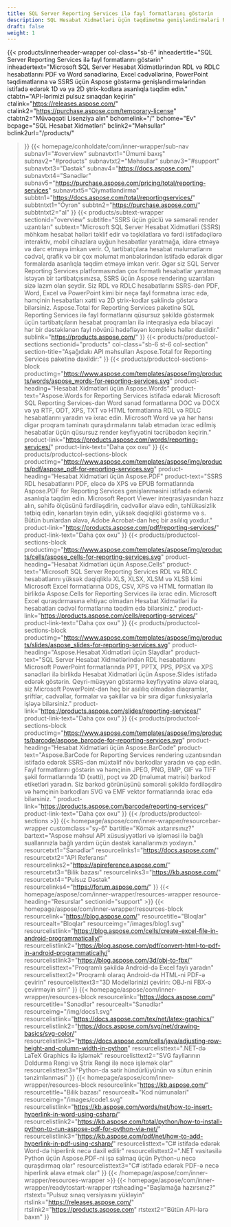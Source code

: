 ```yaml
---
title: SQL Server Reporting Services ilə fayl formatlarını göstərin
description: SQL Hesabat Xidmətləri üçün təqdimetmə genişləndirmələri RDL və RDLC hesabatlarını PDF, Word, Excel, PowerPoint formatlarına və barkod şəkillərinə ixrac etməyə imkan verir.
draft: false
weight: 1
---
```

{{< products/innerheader-wrapper col-class="sb-6"
  inheadertitle="SQL Server Reporting Services ilə fayl formatlarını göstərin"
  inheadertext="Microsoft SQL Server Hesabat Xidmətlərindən RDL və RDLC hesabatlarını PDF və Word sənədlərinə, Excel cədvəllərinə, PowerPoint təqdimatlarına və SSRS üçün Aspose göstərmə genişləndirmələrindən istifadə edərək 1D və ya 2D ştrix-kodlara asanlıqla təqdim edin."
  ctabtn="API-lərimizi pulsuz sınaqdan keçirin"
  ctalink="https://releases.aspose.com/"
  ctalink2="https://purchase.aspose.com/temporary-license"
  ctabtn2="Müvəqqəti Lisenziya alın"
  bchomelink="/"
  bchome="Ev"
  bcpage="SQL Hesabat Xidmətləri"
  bclink2="Məhsullar"
  bclink2url="/products/"
  >}}
  {{< homepage/conholdate/com/inner-wrapper/sub-nav 
subnav1="#overview"
subnavtxt1="Ümumi baxış" 
subnav2="#products"
subnavtxt2="Məhsullar" 
subnav3="#support"
subnavtxt3="Dəstək" 
subnav4="https://docs.aspose.com/"
subnavtxt4="Sənədlər" 
subnav5="https://purchase.aspose.com/pricing/total/reporting-services"
subnavtxt5="Qiymətləndirmə" 
subbtn1="https://docs.aspose.com/total/reportingservices/"
subbtntxt1="Öyrən"
subbtn2="https://purchase.aspose.com/"
subbtntxt2="al"
>}}
   {{< products/subtext-wrapper
   sectionid="overview" 
   subtitle="SSRS üçün güclü və səmərəli render uzantıları"
   subtext="Microsoft SQL Server Hesabat Xidmətləri (SSRS) möhkəm hesabat həlləri təklif edir və təşkilatlara və fərdi istifadəçilərə interaktiv, mobil cihazlara uyğun hesabatlar yaratmağa, idarə etməyə və dərc etməyə imkan verir. O, tərtibatçılara hesabat məlumatlarını cədvəl, qrafik və bir çox məlumat mənbələrindən istifadə edərək digər formalarda asanlıqla təqdim etməyə imkan verir. Əgər siz SQL Server Reporting Services platformasından çox formatlı hesabatlar yaratmaq istəyən bir tərtibatçısınızsa, SSRS üçün Aspose rendering uzantıları sizə lazım olan şeydir. Siz RDL və RDLC hesabatlarını SSRS-dən PDF, Word, Excel və PowerPoint kimi bir neçə fayl formatına ixrac edə, həmçinin hesabatları xətti və 2D ştrix-kodlar şəklində göstərə bilərsiniz. Aspose.Total for Reporting Services paketinə SQL Reporting Services ilə fayl formatlarını qüsursuz şəkildə göstərmək üçün tərtibatçıların hesabat proqramları ilə inteqrasiya edə biləcəyi hər bir dəstəklənən fayl növünü hədəfləyən kompleks həllər daxildir."
   sublink="https://products.aspose.com/"
   >}} 
{{< products/productcol-sections
sectionid="products" 
col-class="sb-6 st-6 col-section"
section-title="Aşağıdakı API məhsulları Aspose.Total for Reporting Services paketinə daxildir:"
>}}
{{< products/productcol-sections-block
productimg="https://www.aspose.com/templates/aspose/img/products/words/aspose_words-for-reporting-services.svg"
product-heading="Hesabat Xidmətləri üçün Aspose.Words"
product-text="Aspose.Words for Reporting Services istifadə edərək Microsoft SQL Reporting Services-dən Word sənəd formatlarına DOC və DOCX və ya RTF, ODT, XPS, TXT və HTML formatlarına RDL və RDLC hesabatlarını yaradın və ixrac edin. Microsoft Word və ya hər hansı digər proqram təminatı quraşdırmalarını tələb etmədən ixrac edilmiş hesabatlar üçün qüsursuz render keyfiyyətini təcrübədən keçirin."
product-link="https://products.aspose.com/words/reporting-services/"
product-link-text="Daha çox oxu"
>}}
{{< products/productcol-sections-block
productimg="https://www.aspose.com/templates/aspose/img/products/pdf/aspose_pdf-for-reporting-services.svg"
product-heading="Hesabat Xidmətləri üçün Aspose.PDF"
product-text="SSRS RDL hesabatlarını PDF, eləcə də XPS və EPUB formatlarında Aspose.PDF for Reporting Services genişlənməsini istifadə edərək asanlıqla təqdim edin. Microsoft Report Viewer inteqrasiyasından həzz alın, səhifə ölçüsünü fərdiləşdirin, cədvəllər əlavə edin, təhlükəsizlik tətbiq edin, kənarları təyin edin, yüksək dəqiqlikli göstərmə və s. Bütün bunlardan əlavə, Adobe Acrobat-dan heç bir asılılıq yoxdur."
product-link="https://products.aspose.com/pdf/reporting-services/"
product-link-text="Daha çox oxu"
>}}
{{< products/productcol-sections-block
productimg="https://www.aspose.com/templates/aspose/img/products/cells/aspose_cells-for-reporting-services.svg"
product-heading="Hesabat Xidmətləri üçün Aspose.Cells"
product-text="Microsoft SQL Server Reporting Services RDL və RDLC hesabatlarını yüksək dəqiqliklə XLS, XLSX, XLSM və XLSB kimi Microsoft Excel formatlarına ODS, CSV, XPS və HTML formatları ilə birlikdə Aspose.Cells for Reporting Services ilə ixrac edin. Microsoft Excel quraşdırmasına ehtiyac olmadan Hesabat Xidmətləri ilə hesabatları cədvəl formatlarına təqdim edə bilərsiniz."
product-link="https://products.aspose.com/cells/reporting-services/"
product-link-text="Daha çox oxu"
>}}
{{< products/productcol-sections-block
productimg="https://www.aspose.com/templates/aspose/img/products/slides/aspose_slides-for-reporting-services.svg"
product-heading="Aspose.Hesabat Xidmətləri üçün Slaydlar"
product-text="SQL Server Hesabat Xidmətlərindən RDL hesabatlarını Microsoft PowerPoint formatlarında PPT, PPTX, PPS, PPSX və XPS sənədləri ilə birlikdə Hesabat Xidmətləri üçün Aspose.Slides istifadə edərək göstərin. Qeyri-müəyyən göstərmə keyfiyyətinə əlavə olaraq, siz Microsoft PowerPoint-dən heç bir asılılıq olmadan diaqramlar, şriftlər, cədvəllər, formalar və şəkillər və bir sıra digər funksiyalarla işləyə bilərsiniz."
product-link="https://products.aspose.com/slides/reporting-services/"
product-link-text="Daha çox oxu"
>}}
{{< products/productcol-sections-block
productimg="https://www.aspose.com/templates/aspose/img/products/barcode/aspose_barcode-for-reporting-services.svg"
product-heading="Hesabat Xidmətləri üçün Aspose.BarCode"
product-text="Aspose.BarCode for Reporting Services rendering uzantısından istifadə edərək SSRS-dən müxtəlif növ barkodlar yaradın və çap edin. Fayl formatlarını göstərin və həmçinin JPEG, PNG, BMP, GIF və TIFF şəkil formatlarında 1D (xətti), poçt və 2D (məlumat matrisi) barkod etiketləri yaradın. Siz barkod görünüşünü səmərəli şəkildə fərdiləşdirə və həmçinin barkodları SVG və EMF vektor formatlarında ixrac edə bilərsiniz. "
product-link="https://products.aspose.com/barcode/reporting-services/"
product-link-text="Daha çox oxu"
>}} 
{{< /products/productcol-sections >}}
{{< homepage/aspose/com/inner-wrapper/resourcebar-wrapper
customclass="sy-6"
bartitle="Kömək axtarırsınız?"
bartext="Aspose məhsul API xüsusiyyətləri və işləməsi ilə bağlı suallarınızla bağlı yardım üçün dəstək kanallarımızı yoxlayın."
resourcetxt1="Sənədlər"
resourcelinks1="https://docs.aspose.com/"
resourcetxt2="API Referansı"
resourcelinks2="https://apireference.aspose.com/"
resourcetxt3="Bilik bazası"
resourcelinks3="https://kb.aspose.com/"
resourcetxt4="Pulsuz Dəstək"
resourcelinks4="https://forum.aspose.com/"
>}}
{{< homepage/aspose/com/inner-wrapper/resources-wrapper
resource-heading="Resurslar"
sectionid="support" >}}
{{< homepage/aspose/com/inner-wrapper/resources-block
resourcelink="https://blog.aspose.com/"
resourcetitle="Bloqlar"
resourcealt="Bloqlar"
resourceimg="/images/blog1.svg"
resourcelistlink="https://blog.aspose.com/cells/create-excel-file-in-android-programmatically/"
resourcelistlink2="https://blog.aspose.com/pdf/convert-html-to-pdf-in-android-programmatically/"
resourcelistlink3="https://blog.aspose.com/3d/obj-to-fbx/"
resourcelisttext="Proqramlı şəkildə Android-də Excel faylı yaradın"
resourcelisttext2="Proqramlı olaraq Android-də HTML-ni PDF-ə çevirin"
resourcelisttext3="3D Modellərinizi çevirin: OBJ-ni FBX-ə çevirməyin sirri"
>}}
{{< homepage/aspose/com/inner-wrapper/resources-block
resourcelink="https://docs.aspose.com/"
resourcetitle="Sənədlər"
resourcealt="Sənədlər"
resourceimg="/img/docs1.svg"
resourcelistlink="https://docs.aspose.com/tex/net/latex-graphics/"
resourcelistlink2="https://docs.aspose.com/svg/net/drawing-basics/svg-color/"
resourcelistlink3="https://docs.aspose.com/cells/java/adjusting-row-height-and-column-width-in-python"
resourcelisttext=".NET-də LaTeX Graphics ilə işləmək"
resourcelisttext2="SVG fayllarının Doldurma Rəngi və Ştrix Rəngi ilə necə işləmək olar"
resourcelisttext3="Python-da sətir hündürlüyünün və sütun eninin tənzimlənməsi"
>}}
{{< homepage/aspose/com/inner-wrapper/resources-block
resourcelink="https://kb.aspose.com/"
resourcetitle="Bilik bazası"
resourcealt="Kod nümunələri"
resourceimg="/images/code1.svg"
resourcelistlink="https://kb.aspose.com/words/net/how-to-insert-hyperlink-in-word-using-csharp/"
resourcelistlink2="https://kb.aspose.com/total/python/how-to-install-python-to-run-aspose-pdf-for-python-via-net/"
resourcelistlink3="https://kb.aspose.com/pdf/net/how-to-add-hyperlink-in-pdf-using-csharp/"
resourcelisttext="C# istifadə edərək Word-də hiperlink necə daxil edilir"
resourcelisttext2=".NET vasitəsilə Python üçün Aspose.PDF-ni işə salmaq üçün Python-u necə quraşdırmaq olar"
resourcelisttext3="C# istifadə edərək PDF-ə necə hiperlink əlavə etmək olar"
>}}
{{< /homepage/aspose/com/inner-wrapper/resources-wrapper >}}
{{< homepage/aspose/com/inner-wrapper/readytostart-wrapper
rtsheading="Başlamağa hazırsınız?"
rtstext="Pulsuz sınaq versiyasını yükləyin"
rtslink="https://releases.aspose.com/"
rtslink2="https://products.aspose.com"
rtstext2="Bütün API-lərə baxın"
>}}
